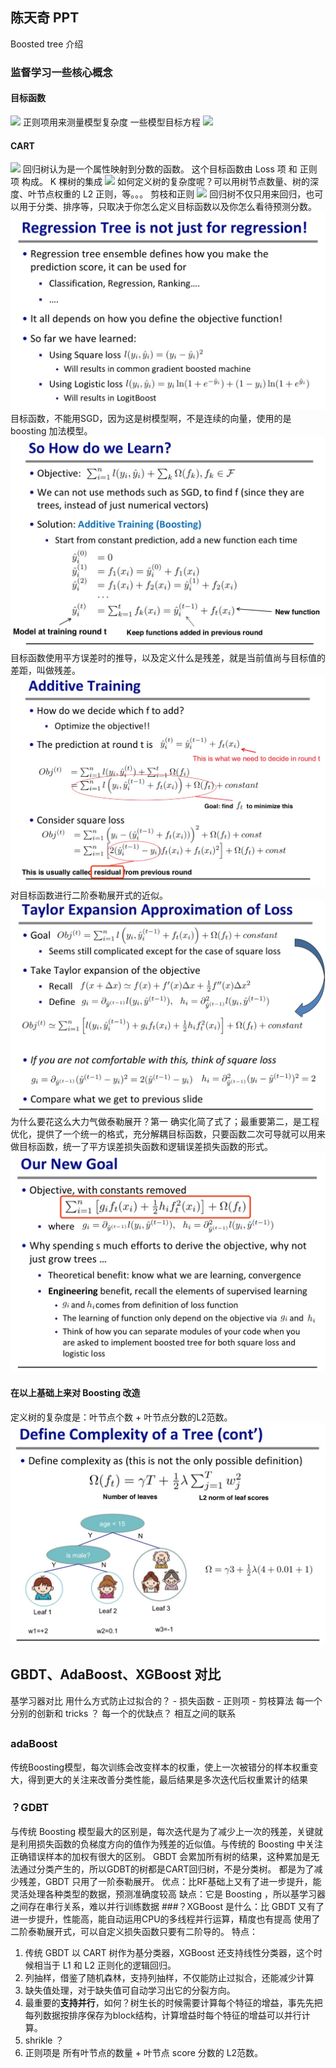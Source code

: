 ## 陈天奇 PPT
Boosted tree 介绍
### 监督学习一些核心概念
#### 目标函数
![](./_image/2018-12-29-15-23-50.jpg)
正则项用来测量模型复杂度
一些模型目标方程
![](./_image/2018-12-29-15-27-04.jpg)
#### CART
![](./_image/2018-12-29-15-44-50.jpg)
回归树认为是一个属性映射到分数的函数。
这个目标函数由 Loss 项 和 正则项 构成。
K 棵树的集成
![](./_image/2018-12-30-17-37-08.jpg)
如何定义树的复杂度呢？可以用树节点数量、树的深度、叶节点权重的 L2 正则，等。。。
剪枝和正则
![](./_image/2018-12-30-18-02-31.jpg)
回归树不仅只用来回归，也可以用于分类、排序等，只取决于你怎么定义目标函数以及你怎么看待预测分数。
![](./_image/2019-02-14-09-31-41.jpg)
目标函数，不能用SGD，因为这是树模型啊，不是连续的向量，使用的是 boosting 加法模型。
![](./_image/2019-02-14-09-46-28.jpg)
目标函数使用平方误差时的推导，以及定义什么是残差，就是当前值尚与目标值的差距，叫做残差。
![](./_image/2019-02-14-09-48-29.jpg)
对目标函数进行二阶泰勒展开式的近似。
![](./_image/2019-02-14-09-53-44.jpg)
为什么要花这么大力气做泰勒展开？第一 确实化简了式了；最重要第二，是工程优化，提供了一个统一的格式，充分解耦目标函数，只要函数二次可导就可以用来做目标函数，统一了平方误差损失函数和逻辑误差损失函数的形式。
![](./_image/2019-02-14-09-55-26.jpg)
#### 在以上基础上来对 Boosting 改造
定义树的复杂度是：叶节点个数 + 叶节点分数的L2范数。
![](./_image/2019-02-14-10-03-17.jpg)



## GBDT、AdaBoost、XGBoost 对比
基学习器对比
用什么方式防止过拟合的？
    - 损失函数
    - 正则项
    - 剪枝算法
每一个分别的创新和 tricks ？
每一个的优缺点？
相互之间的联系
##
### adaBoost
传统Boosting模型，每次训练会改变样本的权重，使上一次被错分的样本权重变大，得到更大的关注来改善分类性能，最后结果是多次迭代后权重累计的结果
### ？GDBT
与传统 Boosting 模型最大的区别是，每次迭代是为了减少上一次的残差，关键就是利用损失函数的负梯度方向的值作为残差的近似值。与传统的 Boosting 中关注正确错误样本的加权有很大的区别。
GBDT 会累加所有树的结果，这种累加是无法通过分类产生的，所以GDBT的树都是CART回归树，不是分类树。
都是为了减少残差，GBDT 只用了一阶泰勒展开。
优点：比RF基础上又有了进一步提升，能灵活处理各种类型的数据，预测准确度较高
缺点：它是 Boosting ，所以基学习器之间存在串行关系，难以并行训练数据
###？XGBoost
是什么：比 GBDT  又有了进一步提升，性能高，能自动运用CPU的多线程并行运算，精度也有提高
使用了 二阶泰勒展开式，可以自定义损失函数只要有二阶导的。
特点：
1. 传统 GBDT 以 CART 树作为基分类器，XGBoost 还支持线性分类器，这个时候相当于 L1 和 L2 正则化的逻辑回归。
2. 列抽样，借鉴了随机森林，支持列抽样，不仅能防止过拟合，还能减少计算 
3. 缺失值处理，对于缺失值可自动学习出它的分裂方向。
4. 最重要的**支持并行**，如何？树生长的时候需要计算每个特征的增益，事先先把每列数据按排序保存为block结构，计算增益时每个特征的增益可以并行计算。
5. shrikle ？
6. 正则项是 所有叶节点的数量 + 叶节点 score 分数的 L2范数。 



